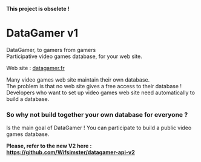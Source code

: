 **This project is obselete !**

DataGamer v1
=========
DataGamer, to gamers from gamers<br>
Participative video games database, for your web site.

Web site : <a href="http://datagamer.fr">datagamer.fr</a>

Many video games web site maintain their own database.<br>
The problem is that no web site gives a free access to their database !<br>
Developers who want to set up video games web site need automatically to build a database.

### So why not build together your own database for everyone ?

Is the main goal of DataGamer ! You can participate to build a public video games database.

**Please, refer to the new V2 here : https://github.com/Wifsimster/datagamer-api-v2**
